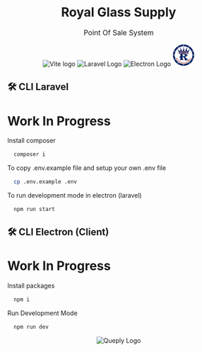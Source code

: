 <div>
    <h1 align="center" id="title">Royal Glass Supply</h1>
    <p style="font-size: 16px;" align="center" id="title">Point Of Sale System</p>    
</div>


<p align="center">
    <img width="50" src="https://vitejs.dev/logo.svg" alt="Vite logo" />
    <img src="https://raw.githubusercontent.com/laravel/art/master/logo-lockup/5%20SVG/2%20CMYK/1%20Full%20Color/laravel-logolockup-cmyk-red.svg" width="200" alt="Laravel Logo" />
    <img src="https://upload.wikimedia.org/wikipedia/commons/9/91/Electron_Software_Framework_Logo.svg" width="50" alt="Electron Logo" />
    <img src="public/RGS-logo.png" width="50" alt="RoyalGlassSupply Logo"/>
</p>


## 🛠️ CLI Laravel
# Work In Progress
Install composer

```bash
  composer i
```
To copy .env.example file and setup your own .env file

```bash
  cp .env.example .env
```

To run development mode in electron (laravel)
```bash
  npm run start
```

## 🛠️ CLI Electron (Client)
# Work In Progress
Install packages

```bash
  npm i
```

Run Development Mode

```bash
  npm run dev
```

<p align="center">
    <img width="75" src="https://queplyinnovations.com/wp-content/uploads/elementor/thumbs/Queply-Logo-Design-08-q7tblqbvd5u3zvu6gsfaibo8rsxuazty6pbfzf1w4u.png" alt="Queply Logo">
</p>
